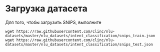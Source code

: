 # Загрузка датасета

Для того, чтобы загрузить SNIPS, выполните

```
wget https://raw.githubusercontent.com/clinc/nlu-datasets/master/nlu_datasets/intent_classification/snips_train.json
wget https://raw.githubusercontent.com/clinc/nlu-datasets/master/nlu_datasets/intent_classification/snips_test.json
```